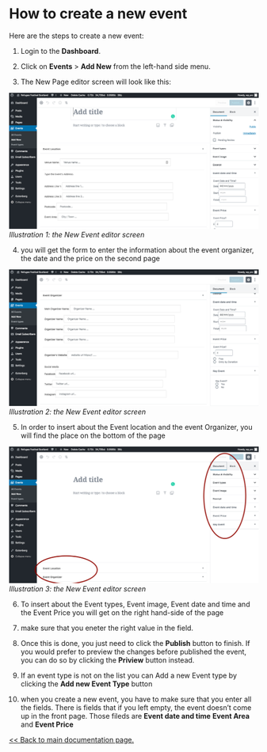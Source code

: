 # How to create a new event

Here are the steps to create a new event:

1. Login to the **Dashboard**.

2. Click on **Events** > **Add New** from the left-hand side menu.

3. The New Page editor screen will look like this:

![Illustration 1: New Event editor screen](assets/New-Event.png)
_Illustration 1: the New Event editor screen_

4. you will get the form to enter the information about the event organizer,
   the date and the price on the second page

![Illustration 2: New Event editor screen](assets/New-Event1.png)
_Illustration 2: the New Event editor screen_

5. In order to insert about the Event location and the event Organizer, you will find the place on the bottom of the page

![Illustration 3: New Event editor screen](assets/New-Event2.png)
_Illustration 3: the New Event editor screen_

6. To insert about the Event types, Event image, Event date and time and the Event Price you will get on the right hand-side of the page

7. make sure that you eneter the right value in the field.

8. Once this is done, you just need to click the **Publish** button to finish.
   If you would prefer to preview the changes before published the event, you can do so by clicking the **Priview** button instead.

9. If an event type is not on the list you can Add a new Event type by clicking the **Add new Event Type** button

10. when you create a new event, you have to make sure that you enter all the fields. 
There is fields that if you left empty, the event doesn’t come up in the front page. Those fileds are 
**Event date and time** 
**Event Area** and 
**Event Price**

[<< Back to main documentation page.](README.MD)
